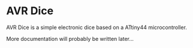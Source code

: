 # AVR Dice

AVR Dice is a simple electronic dice based on a ATtiny44 microcontroller.

More documentation will probably be written later...
